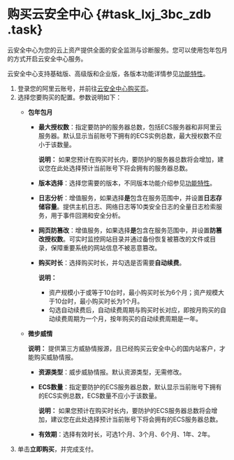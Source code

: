 # 购买云安全中心 {#task_lxj_3bc_zdb .task}

云安全中心为您的云上资产提供全面的安全监测与诊断服务。您可以使用包年包月的方式开启云安全中心服务。

云安全中心支持基础版、高级版和企业版，各版本功能详情参见[功能特性](../../../../intl.zh-CN/产品简介/功能特性.md#)。

1.  登录您的阿里云账号，并前往[云安全中心购买页](https://common-buy-intl.alibabacloud.com/?commodityCode=sas_intl&accounttraceid=1f5e0cf4-dfe1-4ab4-a4c9-57af70efdb4d#/buy)。
2.  选择您要购买的配置。参数说明如下： 
    -   **包年包月** 
        -   **最大授权数**：指定要防护的服务器总数，包括ECS服务器和非阿里云服务器。默认显示当前账号下拥有的ECS实例总数，最大授权数不应小于该数量。

            **说明：** 如果您预计在购买时长内，要防护的服务器总数将会增加，建议您在此处选择预计当前账号下将会拥有的服务器总数。

        -   **版本选择**：选择您需要的版本，不同版本功能介绍参见[功能特性](../../../../intl.zh-CN/产品简介/功能特性.md#)。
        -   **日志分析**：增值服务，如果选择**是**包含在服务范围中，并设置**日志存储容量**。提供主机日志、网络日志等10类安全日志的全量日志检索服务，用于事件回溯和安全分析。
        -   **网页防篡改**：增值服务，如果选择**是**包含在服务范围中，并设置**防篡改授权数**。可实时监控网站目录并通过备份恢复被篡改的文件或目录，保障重要系统的网站信息不被恶意篡改。
        -   **购买时长**：选择购买时长，并勾选是否需要**自动续费**。

            **说明：** 

            -   资产规模小于或等于10台时，最小购买时长为6个月；资产规模大于10台时，最小购买时长为1个月。
            -   勾选自动续费后，自动续费周期与购买时长对应，即按月购买的自动续费周期为一个月，按年购买的自动续费周期是一年。
    -   **微步威情** 

        **说明：** 提供第三方威胁情报源，且已经购买云安全中心的国内站客户，才能购买威胁情报。

        -   **资源类型**：威步威胁情报。默认资源类型，无需修改。
        -   **ECS数量**：指定要防护的ECS服务器总数，默认显示当前账号下拥有的ECS实例总数，ECS数量不应小于该数量。

            **说明：** 如果您预计在购买时长内，要防护的ECS服务器总数将会增加，建议您在此处选择预计当前账号下将会拥有的ECS服务器总数。

        -   **有效期**：选择有效时长，可选1个月、3个月、6个月、1年、2年。
3.  单击**立即购买**，并完成支付。

